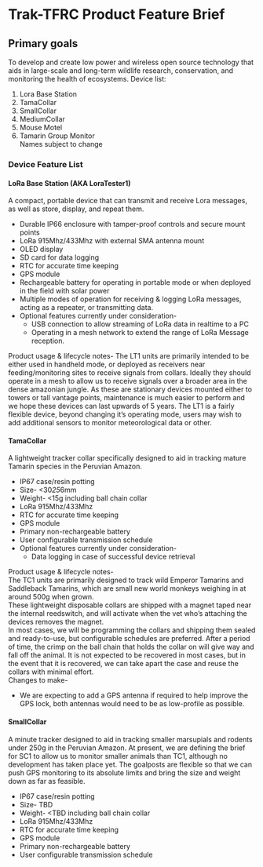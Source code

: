 # Trak-TFRC Product Feature Brief

## Primary goals

To develop and create low power and wireless open source technology that aids in large-scale and long-term wildlife research, conservation, and monitoring the health of ecosystems.
Device list:
1. Lora Base Station
2. TamaCollar
3. SmallCollar
4. MediumCollar
5. Mouse Motel
6. Tamarin Group Monitor  
Names subject to change  

### Device Feature List 

#### LoRa Base Station (AKA LoraTester1) 

A compact, portable device that can transmit and receive Lora messages, as well as store, display, and repeat them.  
- Durable IP66 enclosure with tamper-proof controls and secure mount points  
- LoRa 915Mhz/433Mhz with external SMA antenna mount  
- OLED display  
- SD card for data logging  
- RTC for accurate time keeping  
- GPS module  
- Rechargeable battery for operating in portable mode or when deployed in the field with solar power  
- Multiple modes of operation for receiving & logging LoRa messages, acting as a repeater, or transmitting data.  
- Optional features currently under consideration-  
    - USB connection to allow streaming of LoRa data in realtime to a PC  
    - Operating in a mesh network to extend the range of LoRa Message reception.  

Product usage & lifecycle notes- 
The LT1 units are primarily intended to be either used in handheld mode, or deployed as receivers  near feeding/monitoring sites to receive signals from collars. Ideally they should operate in a mesh to allow us to receive signals over a broader area in the dense amazonian jungle. 
As these are stationary devices mounted either to towers or tall vantage points, maintenance is much easier to perform and we hope these devices can last upwards of 5 years. 
The LT1 is a fairly flexible device, beyond changing it’s operating mode, users may wish to add additional sensors to monitor meteorological data or other.
 
#### TamaCollar

A lightweight tracker collar specifically designed to aid in tracking mature Tamarin species in the Peruvian Amazon.

- IP67 case/resin potting  
- Size- <30*25*6mm  
- Weight- <15g including ball chain collar  
- LoRa 915Mhz/433Mhz  
- RTC for accurate time keeping  
- GPS module  
- Primary non-rechargeable battery  
- User configurable transmission schedule  
- Optional features currently under consideration-  
    - Data logging in case of successful device retrieval

Product usage & lifecycle notes-  
The TC1 units are primarily designed to track wild Emperor Tamarins and Saddleback Tamarins, which are small new world monkeys weighing in at around 500g when grown.  
These lightweight disposable collars are shipped with a magnet taped near the internal reedswitch, and will activate when the vet who’s attaching the devices removes the magnet.   
In most cases, we will be programming the collars and shipping them sealed and ready-to-use, but configurable schedules are preferred. After a period of time, the crimp on the ball chain that holds the collar on will give way and fall off the animal. It is not expected to be recovered in most cases, but in the event that it is recovered, we can take apart the case and reuse the collars with minimal effort.  
Changes to make-  
- We are expecting to add a GPS antenna if required to help improve the GPS lock, both antennas would need to be as low-profile as possible. 
  
#### SmallCollar

A minute tracker designed to aid in tracking smaller marsupials and rodents under 250g in the Peruvian Amazon.
At present, we are defining the brief for SC1 to allow us to monitor smaller animals than TC1, although no development has taken place yet. The goalposts are flexible so that we can push GPS monitoring to its absolute limits and bring the size and weight down as far as feasible. 
- IP67 case/resin potting  
- Size- TBD  
- Weight- <TBD including ball chain collar  
- LoRa 915Mhz/433Mhz  
- RTC for accurate time keeping  
- GPS module  
- Primary non-rechargeable battery  
- User configurable transmission schedule

